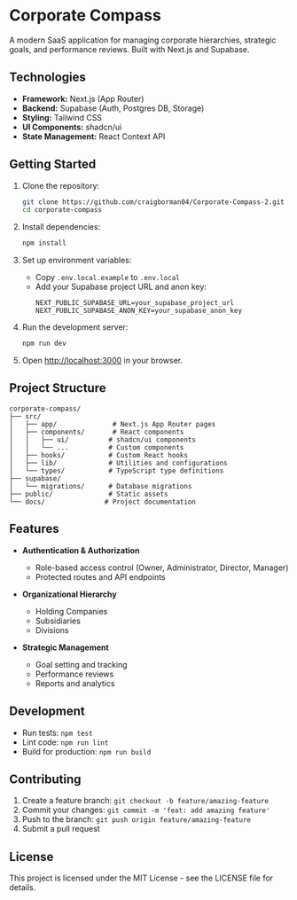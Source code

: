 # Corporate Compass

A modern SaaS application for managing corporate hierarchies, strategic goals, and performance reviews. Built with Next.js and Supabase.

## Technologies

- **Framework:** Next.js (App Router)
- **Backend:** Supabase (Auth, Postgres DB, Storage)
- **Styling:** Tailwind CSS
- **UI Components:** shadcn/ui
- **State Management:** React Context API

## Getting Started

1. Clone the repository:
   ```bash
   git clone https://github.com/craigborman04/Corporate-Compass-2.git
   cd corporate-compass
   ```

2. Install dependencies:
   ```bash
   npm install
   ```

3. Set up environment variables:
   - Copy `.env.local.example` to `.env.local`
   - Add your Supabase project URL and anon key:
     ```
     NEXT_PUBLIC_SUPABASE_URL=your_supabase_project_url
     NEXT_PUBLIC_SUPABASE_ANON_KEY=your_supabase_anon_key
     ```

4. Run the development server:
   ```bash
   npm run dev
   ```

5. Open [http://localhost:3000](http://localhost:3000) in your browser.

## Project Structure

```
corporate-compass/
├── src/
│   ├── app/              # Next.js App Router pages
│   ├── components/       # React components
│   │   ├── ui/          # shadcn/ui components
│   │   └── ...          # Custom components
│   ├── hooks/           # Custom React hooks
│   ├── lib/             # Utilities and configurations
│   └── types/           # TypeScript type definitions
├── supabase/
│   └── migrations/      # Database migrations
├── public/              # Static assets
└── docs/               # Project documentation
```

## Features

- **Authentication & Authorization**
  - Role-based access control (Owner, Administrator, Director, Manager)
  - Protected routes and API endpoints

- **Organizational Hierarchy**
  - Holding Companies
  - Subsidiaries
  - Divisions

- **Strategic Management**
  - Goal setting and tracking
  - Performance reviews
  - Reports and analytics

## Development

- Run tests: `npm test`
- Lint code: `npm run lint`
- Build for production: `npm run build`

## Contributing

1. Create a feature branch: `git checkout -b feature/amazing-feature`
2. Commit your changes: `git commit -m 'feat: add amazing feature'`
3. Push to the branch: `git push origin feature/amazing-feature`
4. Submit a pull request

## License

This project is licensed under the MIT License - see the LICENSE file for details.
